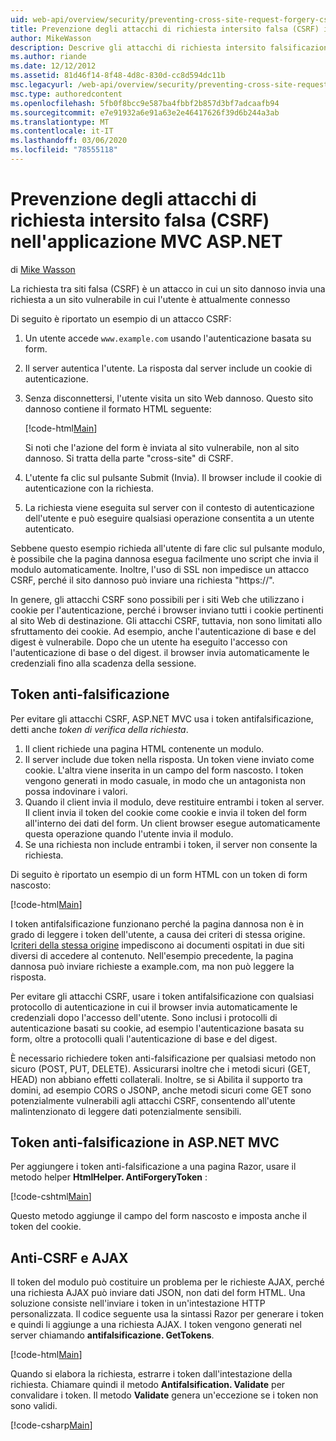 ```yaml
---
uid: web-api/overview/security/preventing-cross-site-request-forgery-csrf-attacks
title: Prevenzione degli attacchi di richiesta intersito falsa (CSRF) in ASP.NET MVC
author: MikeWasson
description: Descrive gli attacchi di richiesta intersito falsificazione (CSRF) e come implementare misure anti-CSRF in ASP.NET Web MVC.
ms.author: riande
ms.date: 12/12/2012
ms.assetid: 81d46f14-8f48-4d8c-830d-cc8d594dc11b
msc.legacyurl: /web-api/overview/security/preventing-cross-site-request-forgery-csrf-attacks
msc.type: authoredcontent
ms.openlocfilehash: 5fb0f8bcc9e587ba4fbbf2b857d3bf7adcaafb94
ms.sourcegitcommit: e7e91932a6e91a63e2e46417626f39d6b244a3ab
ms.translationtype: MT
ms.contentlocale: it-IT
ms.lasthandoff: 03/06/2020
ms.locfileid: "78555118"
---
```

# <a name="preventing-cross-site-request-forgery-csrf-attacks-in-aspnet-mvc-application"></a>Prevenzione degli attacchi di richiesta intersito falsa (CSRF) nell'applicazione MVC ASP.NET

di [Mike Wasson](https://github.com/MikeWasson)

La richiesta tra siti falsa (CSRF) è un attacco in cui un sito dannoso invia una richiesta a un sito vulnerabile in cui l'utente è attualmente connesso

Di seguito è riportato un esempio di un attacco CSRF:

1. Un utente accede `www.example.com` usando l'autenticazione basata su form.
2. Il server autentica l'utente. La risposta dal server include un cookie di autenticazione.
3. Senza disconnettersi, l'utente visita un sito Web dannoso. Questo sito dannoso contiene il formato HTML seguente: 

    [!code-html[Main](preventing-cross-site-request-forgery-csrf-attacks/samples/sample1.html)]

    Si noti che l'azione del form è inviata al sito vulnerabile, non al sito dannoso. Si tratta della parte "cross-site" di CSRF.
4. L'utente fa clic sul pulsante Submit (Invia). Il browser include il cookie di autenticazione con la richiesta.
5. La richiesta viene eseguita sul server con il contesto di autenticazione dell'utente e può eseguire qualsiasi operazione consentita a un utente autenticato.

Sebbene questo esempio richieda all'utente di fare clic sul pulsante modulo, è possibile che la pagina dannosa esegua facilmente uno script che invia il modulo automaticamente. Inoltre, l'uso di SSL non impedisce un attacco CSRF, perché il sito dannoso può inviare una richiesta "https://".

In genere, gli attacchi CSRF sono possibili per i siti Web che utilizzano i cookie per l'autenticazione, perché i browser inviano tutti i cookie pertinenti al sito Web di destinazione. Gli attacchi CSRF, tuttavia, non sono limitati allo sfruttamento dei cookie. Ad esempio, anche l'autenticazione di base e del digest è vulnerabile. Dopo che un utente ha eseguito l'accesso con l'autenticazione di base o del digest. il browser invia automaticamente le credenziali fino alla scadenza della sessione.

## <a name="anti-forgery-tokens"></a>Token anti-falsificazione

Per evitare gli attacchi CSRF, ASP.NET MVC usa i token antifalsificazione, detti anche *token di verifica della richiesta*.

1. Il client richiede una pagina HTML contenente un modulo.
2. Il server include due token nella risposta. Un token viene inviato come cookie. L'altra viene inserita in un campo del form nascosto. I token vengono generati in modo casuale, in modo che un antagonista non possa indovinare i valori.
3. Quando il client invia il modulo, deve restituire entrambi i token al server. Il client invia il token del cookie come cookie e invia il token del form all'interno dei dati del form. Un client browser esegue automaticamente questa operazione quando l'utente invia il modulo.
4. Se una richiesta non include entrambi i token, il server non consente la richiesta.

Di seguito è riportato un esempio di un form HTML con un token di form nascosto:

[!code-html[Main](preventing-cross-site-request-forgery-csrf-attacks/samples/sample2.html)]

I token antifalsificazione funzionano perché la pagina dannosa non è in grado di leggere i token dell'utente, a causa dei criteri di stessa origine. I[criteri della stessa origine](http://www.w3.org/Security/wiki/Same_Origin_Policy) impediscono ai documenti ospitati in due siti diversi di accedere al contenuto. Nell'esempio precedente, la pagina dannosa può inviare richieste a example.com, ma non può leggere la risposta.

Per evitare gli attacchi CSRF, usare i token antifalsificazione con qualsiasi protocollo di autenticazione in cui il browser invia automaticamente le credenziali dopo l'accesso dell'utente. Sono inclusi i protocolli di autenticazione basati su cookie, ad esempio l'autenticazione basata su form, oltre a protocolli quali l'autenticazione di base e del digest.

È necessario richiedere token anti-falsificazione per qualsiasi metodo non sicuro (POST, PUT, DELETE). Assicurarsi inoltre che i metodi sicuri (GET, HEAD) non abbiano effetti collaterali. Inoltre, se si Abilita il supporto tra domini, ad esempio CORS o JSONP, anche metodi sicuri come GET sono potenzialmente vulnerabili agli attacchi CSRF, consentendo all'utente malintenzionato di leggere dati potenzialmente sensibili.

## <a name="anti-forgery-tokens-in-aspnet-mvc"></a>Token anti-falsificazione in ASP.NET MVC

Per aggiungere i token anti-falsificazione a una pagina Razor, usare il metodo helper **HtmlHelper. AntiForgeryToken** :

[!code-cshtml[Main](preventing-cross-site-request-forgery-csrf-attacks/samples/sample3.cshtml)]

Questo metodo aggiunge il campo del form nascosto e imposta anche il token del cookie.

## <a name="anti-csrf-and-ajax"></a>Anti-CSRF e AJAX

Il token del modulo può costituire un problema per le richieste AJAX, perché una richiesta AJAX può inviare dati JSON, non dati del form HTML. Una soluzione consiste nell'inviare i token in un'intestazione HTTP personalizzata. Il codice seguente usa la sintassi Razor per generare i token e quindi li aggiunge a una richiesta AJAX. I token vengono generati nel server chiamando **antifalsificazione. GetTokens**.

[!code-html[Main](preventing-cross-site-request-forgery-csrf-attacks/samples/sample4.html)]

Quando si elabora la richiesta, estrarre i token dall'intestazione della richiesta. Chiamare quindi il metodo **Antifalsification. Validate** per convalidare i token. Il metodo **Validate** genera un'eccezione se i token non sono validi.

[!code-csharp[Main](preventing-cross-site-request-forgery-csrf-attacks/samples/sample5.cs)]
